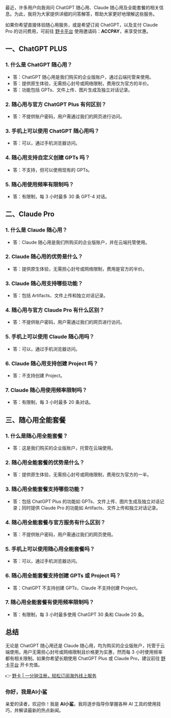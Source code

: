 最近，许多用户向我询问 ChatGPT 随心用、Claude 随心用及全能套餐的相关信息。为此，我将为大家提供详细的问答解答，帮助大家更好地理解这些服务。

如果你希望直接体验随心用服务，或是希望订阅 ChatGPT，以及支付 Claude Pro 的访问费用，可前往 [野卡平台](https://bit.ly/bewildcard) 使用邀请码：**ACCPAY**，来享受优惠。

## 一、ChatGPT PLUS

### 1. 什么是 ChatGPT 随心用？

- 答：ChatGPT 随心用是我们购买的企业版账户，通过云端托管来使用。
- 答：提供原生体验，无需担心封号或网络限制，费用仅为官方的半价。
- 答：功能包括 GPTs、文件上传、图片生成及独立对话记录。

### 2. 随心用与官方 ChatGPT Plus 有何区别？

- 答：不提供账户密码，用户需通过我们的网页进行访问。

### 3. 手机上可以使用 ChatGPT 随心用吗？

- 答：可以，通过手机浏览器访问。

### 4. 随心用支持自定义创建 GPTs 吗？

- 答：不支持，但可以使用现有的 GPTs。

### 5. 随心用使用频率有限制吗？

- 答：有限制，每 3 小时最多 30 条 GPT-4 对话。

## 二、Claude Pro

### 1. 什么是 Claude 随心用？

- 答：Claude 随心用是我们所购买的企业版账户，并在云端托管使用。

### 2. Claude 随心用的优势是什么？

- 答：提供原生体验，无需担心封号或网络限制，费用是官方的半价。

### 3. Claude 随心用支持哪些功能？

- 答：包括 Artifacts、文件上传和独立对话记录。

### 4. 随心用与官方 Claude Pro 有什么区别？

- 答：不提供账户密码，用户需通过我们的网页进行访问。

### 5. 手机上可以使用 Claude 随心用吗？

- 答：可以，通过手机浏览器访问。

### 6. Claude 随心用支持创建 Project 吗？

- 答：不支持创建 Project。

### 7. Claude 随心用使用频率限制吗？

- 答：有限制，每 3 小时最多 20 条对话。

## 三、随心用全能套餐

### 1. 什么是随心用全能套餐？

- 答：这是我们购买的企业版账户，托管在云端使用。

### 2. 随心用全能套餐的优势是什么？

- 答：提供原生体验，无需担心封号或网络限制，费用仅为官方的一半。

### 3. 随心用全能套餐支持哪些功能？

- 答：包括 ChatGPT Plus 的功能如 GPTs、文件上传、图片生成及独立对话记录；同时提供 Claude Pro 的功能如 Artifacts、文件上传和独立对话记录。

### 4. 随心用全能套餐与官方服务有什么区别？

- 答：不提供账户密码，用户需通过我们的网页使用。

### 5. 手机上可以使用随心用全能套餐吗？

- 答：可以，通过手机浏览器访问。

### 6. 随心用全能套餐支持创建 GPTs 或 Project 吗？

- 答：ChatGPT 不支持创建 GPTs，Claude 不支持创建 Project。

### 7. 随心用全能套餐有使用频率限制吗？

- 答：有限制，每 3 小时最多使用 ChatGPT 30 条和 Claude 20 条。

## 总结

无论是 ChatGPT 随心用还是 Claude 随心用，均为购买的企业版账户，托管于云端使用。用户无需担心封号或网络限制且价格更为实惠，然而每 3 小时使用频率都有相关限制。如果你希望长期使用 ChatGPT Plus 或 Claude Pro，建议前往 [野卡平台](https://bit.ly/bewildcard) 开卡充值。

👉 [野卡 | 一分钟注册，轻松订阅海外线上服务](https://bit.ly/bewildcard)

### 你好，我是AI小鲨

亲爱的读者，欢迎你！我是 **AI小鲨**。我将逐步指导你掌握各种 AI 工具的使用技巧，并解读最新的热点新闻。